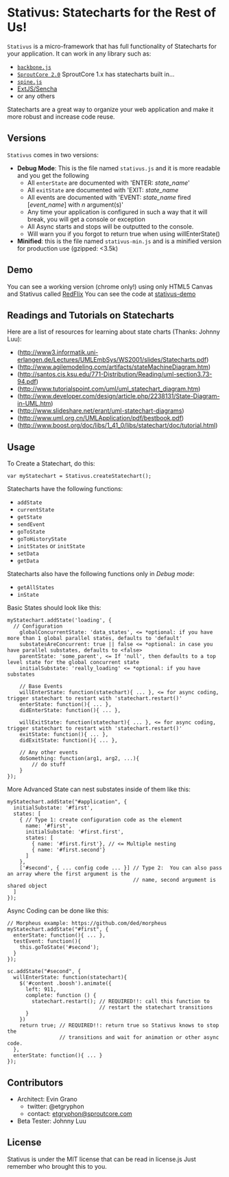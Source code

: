 # Stativus: Statecharts for the Rest of Us!

`Stativus` is a micro-framework that has full functionality of Statecharts for your application.  It can work in any library such as:

  + [`backbone.js`](http://documentcloud.github.com/backbone/)
  + [`SproutCore 2.0`](http://www.sproutcore.com/) SproutCore 1.x has statecharts built in...
  + [`spine.js`](http://maccman.github.com/spine/)
  + [ExtJS/Sencha](http://www.sencha.com/)
  + or any others

Statecharts are a great way to organize your web application and make it more robust and increase code reuse.

## Versions

`Stativus` comes in two versions:

  + **Debug Mode**: This is the file named `stativus.js` and it is more readable and you get the following
    + All `enterState` are documented with 'ENTER: *state_name*' 
    + All `exitState` are documented with 'EXIT: *state_name*
    + All events are documented with 'EVENT: *state_name* fired [*event_name*] with *n* argument(s)'
    + Any time your application is configured in such a way that it will break, you will get a console or exception
    + All Async starts and stops will be outputted to the console.
    + Will warn you if you forgot to return true when using willEnterState()
  + **Minified**: this is the file named `stativus-min.js` and is a minified version for production use (gzipped: <3.5k)

## Demo

You can see a working version (chrome only!) using only HTML5 Canvas and Stativus called [RedFlix](http://aperture-0672911f.strobeapp.com/)
You can see the code at [stativus-demo](https://github.com/etgryphon/stativus-demo)

## Readings and Tutorials on Statecharts

Here are a list of resources for learning about state charts (Thanks: Johnny Luu):

  + (http://www3.informatik.uni-erlangen.de/Lectures/UMLEmbSys/WS2001/slides/Statecharts.pdf)
  + (http://www.agilemodeling.com/artifacts/stateMachineDiagram.htm)
  + (http://santos.cis.ksu.edu/771-Distribution/Reading/uml-section3.73-94.pdf)
  + (http://www.tutorialspoint.com/uml/uml_statechart_diagram.htm)
  + (http://www.developer.com/design/article.php/2238131/State-Diagram-in-UML.htm)
  + (http://www.slideshare.net/erant/uml-statechart-diagrams)
  + (http://www.uml.org.cn/UMLApplication/pdf/bestbook.pdf)
  + (http://www.boost.org/doc/libs/1_41_0/libs/statechart/doc/tutorial.html)

## Usage

To Create a Statechart, do this:

  `var myStatechart = Stativus.createStatechart();`

Statecharts have the following functions:

  + `addState`
  + `currentState`
  + `getState`
  + `sendEvent`
  + `goToState`
  + `goToHistoryState`
  + `initStates` or `initState`
  + `setData`
  + `getData`
  
Statecharts also have the following functions only in *Debug mode*:

  + `getAllStates`
  + `inState`
  
Basic States should look like this:
	
	myStatechart.addState('loading', {
	  // Configuration
		globalConcurrentState: 'data_states', <= *optional: if you have more than 1 global parallel states, defaults to 'default'
		substatesAreConcurrent: true || false <= *optional: in case you have parallel substates, defaults to <false>
		parentState: 'some_parent', <= If 'null', then defaults to a top level state for the global concurrent state
		initialSubstate: 'really_loading' <= *optional: if you have substates
		
		// Base Events
		willEnterState: function(statechart){ ... }, <= for async coding, trigger statechart to restart with 'statechart.restart()'
		enterState: function(){ ... },
		didEnterState: function(){ ... },
		
		willExitState: function(statechart){ ... }, <= for async coding, trigger statechart to restart with 'statechart.restart()'
		exitState: function(){ ... },
		didExitState: function(){ ... },
		
		// Any other events
		doSomething: function(arg1, arg2, ...){
		    // do stuff
		}
	});
	
More Advanced State can nest substates inside of them like this:
    
	myStatechart.addState("#application", {
	  initialSubstate: '#first',
	  states: [ 
	    { // Type 1: create configuration code as the element
	      name: '#first',
	      initialSubstate: '#first.first',
	      states: [
	        { name: '#first.first'}, // <= Multiple nesting
	        { name: '#first.second'}
	      ]
	    },
	    ['#second', { ... config code ... }] // Type 2:  You can also pass an array where the first argument is the 
	                                         // name, second argument is shared object
	  ]
	});
    
Async Coding can be done like this:
	
	// Morpheus example: https://github.com/ded/morpheus
	myStatechart.addState("#first", {
	  enterState: function(){ ... },
	  testEvent: function(){
	    this.goToState('#second');
	  }
	});

	sc.addState("#second", {
	  willEnterState: function(statechart){
	    $('#content .boosh').animate({
	      left: 911,
	      complete: function () {
	        statechart.restart(); // REQUIRED!!: call this function to 
	                              // restart the statechart transitions
	      }
	    })
	    return true; // REQUIRED!!: return true so Stativus knows to stop the 
	                 // transitions and wait for animation or other async code.
	  },
	  enterState: function(){ ... }
	});
    
## Contributors

+ Architect: Evin Grano
  + twitter: @etgryphon
  + contact: etgryphon@sproutcore.com
+ Beta Tester: Johnny Luu

## License

Stativus is under the MIT license that can be read in license.js  Just remember who brought this to you.

